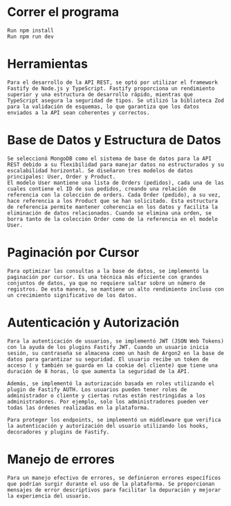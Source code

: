 # Correr el programa
    Run npm install
    Run npm run dev

# Herramientas
    Para el desarrollo de la API REST, se optó por utilizar el framework Fastify de Node.js y TypeScript. Fastify proporciona un rendimiento superior y una estructura de desarrollo rápido, mientras que TypeScript asegura la seguridad de tipos. Se utilizó la biblioteca Zod para la validación de esquemas, lo que garantiza que los datos enviados a la API sean coherentes y correctos.


# Base de Datos y Estructura de Datos
    Se seleccionó MongoDB como el sistema de base de datos para la API REST debido a su flexibilidad para manejar datos no estructurados y su escalabilidad horizontal. Se diseñaron tres modelos de datos principales: User, Order y Product.
    El modelo User mantiene una lista de Orders (pedidos), cada una de las cuales contiene el ID de sus pedidos, creando una relación de referencia con la colección de orders. Cada Order (pedido), a su vez, hace referencia a los Product que se han solicitado. Esta estructura de referencia permite mantener coherencia en los datos y facilita la eliminación de datos relacionados. Cuando se elimina una orden, se borra tanto de la colección Order como de la referencia en el modelo User.

# Paginación por Cursor
    Para optimizar las consultas a la base de datos, se implementó la paginación por cursor. Es una técnica más eficiente con grandes conjuntos de datos, ya que no requiere saltar sobre un número de registros. De esta manera, se mantiene un alto rendimiento incluso con un crecimiento significativo de los datos.

# Autenticación y Autorización
    Para la autenticación de usuarios, se implementó JWT (JSON Web Tokens) con la ayuda de los plugins Fastify JWT. Cuando un usuario inicia sesión, su contraseña se almacena como un hash de Argon2 en la base de datos para garantizar su seguridad. El usuario recibe un token de acceso ( y también se guarda en la cookie del cliente) que tiene una duración de 8 horas, lo que aumenta la seguridad de la API.
    
    Además, se implementó la autorización basada en roles utilizando el plugin de Fastify AUTH. Los usuarios pueden tener roles de administrador o cliente y ciertas rutas están restringidas a los administradores. Por ejemplo, solo los administradores pueden ver todas las órdenes realizadas en la plataforma.

    Para proteger los endpoints, se implementó un middleware que verifica la autenticación y autorización del usuario utilizando los hooks, decoradores y plugins de Fastify.


# Manejo de errores
    Para un manejo efectivo de errores, se definieron errores específicos que podrían surgir durante el uso de la plataforma. Se proporcionan mensajes de error descriptivos para facilitar la depuración y mejorar la experiencia del usuario.

